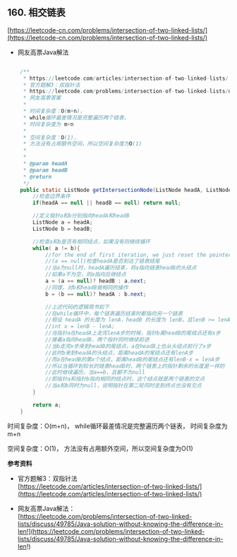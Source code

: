 **160. 相交链表**  
---
[https://leetcode-cn.com/problems/intersection-of-two-linked-lists/](https://leetcode-cn.com/problems/intersection-of-two-linked-lists/)  

* 网友高票Java解法  

```java  

    /**
     * https://leetcode.com/articles/intersection-of-two-linked-lists/
     * 官方题解3：双指针法
     * https://leetcode.com/problems/intersection-of-two-linked-lists/discuss/49785/Java-solution-without-knowing-the-difference-in-len!
     * 网友高票答案
     *
     * 时间复杂度：O(m+n)，
     * while循环最差情况是完整遍历两个链表，
     * 时间复杂度为 m+n
     *
     * 空间复杂度：O(1)，
     * 方法没有占用额外空间，所以空间复杂度为O(1)
     *
     *
     * @param headA
     * @param headB
     * @return
     */
    public static ListNode getIntersectionNode(ListNode headA, ListNode headB) {
        //检查边界条件
        if(headA == null || headB == null) return null;

        //定义指针a和b分别指向headA和headB
        ListNode a = headA;
        ListNode b = headB;

        //检查a和b是否有相同结点，如果没有则继续循环
        while( a != b){
            //for the end of first iteration, we just reset the pointer to the head of another linkedlist
            //(a == null)检查headA是否到达了链表结尾
            //当a为null时，headA遍历结束，将a指向链表headB的头结点
            //如果a不为空，则a指向后继结点
            a = (a == null)? headB : a.next;
            //同理，对b和headB做相同的操作
            b = (b == null)? headA : b.next;

            //上述代码的逻辑简书如下
            //在while循环中，每个链表遍历结束时都指向另一个链表
            //假设 headA 的长度为 lenA，headB 的长度为 lenB，且lenB >= lenA
            //int x = lenB - lenA;
            //当指针a在headA上走完lenA步的时候，指针b离headB的尾结点还有x步
            //接着a指向headB，两个指针同时继续前进
            //当b走完x步来到headB的尾结点，a在headB上也从头结点前行了x步
            //此时b来到headA的头结点，距离headA的尾结点还有lenA步
            //而a在headB的第x个结点，距离headB的尾结点还有lenB-x = lenA步
            //所以当循环到较长的链表headB时，两个链表上的指针剩余的长度是一样的
            //此时继续遍历，当a==b，且都不为null
            //即指针a和指针b指向相同的结点时，这个结点就是两个链表的交点
            //当a和b同时为null，说明指针在第二轮同时走到终点也没有交点
        }

        return a;
    }

```  

时间复杂度：O(m+n)，
while循环最差情况是完整遍历两个链表，
时间复杂度为 m+n

空间复杂度：O(1)，
方法没有占用额外空间，所以空间复杂度为O(1)

**参考资料**  


* 官方题解3：双指针法  
[https://leetcode.com/articles/intersection-of-two-linked-lists/](https://leetcode.com/articles/intersection-of-two-linked-lists/)  

* 网友高票Java解法：  
[https://leetcode.com/problems/intersection-of-two-linked-lists/discuss/49785/Java-solution-without-knowing-the-difference-in-len!](https://leetcode.com/problems/intersection-of-two-linked-lists/discuss/49785/Java-solution-without-knowing-the-difference-in-len!)  
